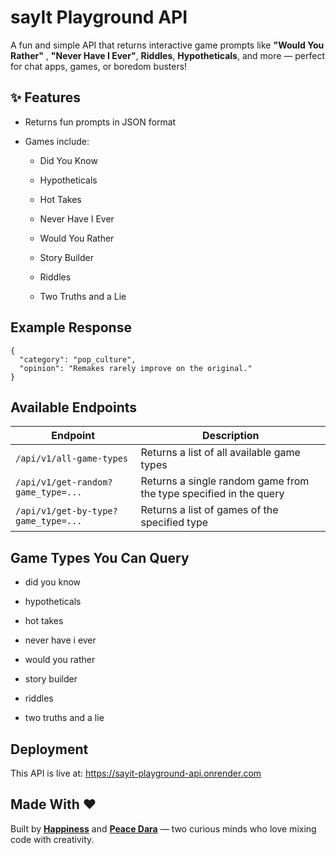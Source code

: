 # sayIt Playground API
A fun and simple API that returns interactive game prompts like **"Would You Rather"** , **"Never Have I Ever"**, **Riddles**, **Hypotheticals**, and more — perfect for chat apps, games, or boredom busters!

## ✨ Features
- Returns fun prompts in JSON format

- Games include:
  
  - Did You Know
  
  - Hypotheticals
  
  - Hot Takes
  
  - Never Have I Ever
  
  - Would You Rather
  
  - Story Builder
  
  - Riddles
  
  - Two Truths and a Lie

## Example Response 

```
{
  "category": "pop_culture",
  "opinion": "Remakes rarely improve on the original."
}
```

## Available Endpoints
| Endpoint           | Description                                                        |
| ------------------ | ------------------------------------------------------------------ |
| `/api/v1/all-game-types`       | Returns a list of all available game types                             |
| `/api/v1/get-random?game_type=...` | Returns a single random game from the type specified in the query  |
|`/api/v1/get-by-type?game_type=...` | Returns a list of games of the specified type                      |

## Game Types You Can Query

- did you know

- hypotheticals

- hot takes

- never have i ever

- would you rather

- story builder

- riddles

- two truths and a lie

## Deployment
This API is live at:
https://sayit-playground-api.onrender.com

## Made With ❤️

Built by [**Happiness**](https://github.com/uptowngirl757) and [**Peace Dara**](https://github.com/notjustsomesmalltowngirl) — two curious minds who love mixing code with creativity.

